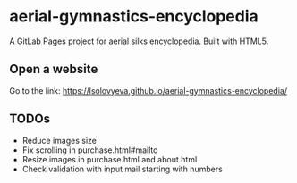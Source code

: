 # aerial-gymnastics-encyclopedia

A GitLab Pages project for aerial silks encyclopedia.
Built with HTML5.

## Open a website

Go to the link: https://lsolovyeva.github.io/aerial-gymnastics-encyclopedia/

## TODOs

- Reduce images size
- Fix scrolling in purchase.html#mailto
- Resize images in purchase.html and about.html
- Check validation with input mail starting with numbers
